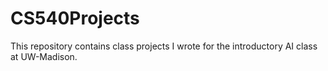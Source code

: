 # CS540Projects
This repository contains class projects I wrote for the introductory AI class at UW-Madison.
